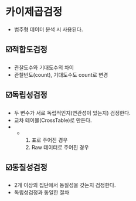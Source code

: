 카이제곱검정 
===
* 범주형 데이터 분석 시 사용된다.

☑️적합도검정
---
* 관찰도수와 기대도수의 차이
* 관찰빈도(count), 기대도수도 count로 변경 


☑️독립성검정
---
* 두 변수가 서로 독립적인지(연관성이 있는지) 검정한다.
* 교차 테이블(CrossTable)로 만든다.
* * 1. 표로 주어진 경우
    2. Raw 데이터로 주어진 경우
 

☑️동질성검정
---
* 2개 이상의 집단에서 동질성을 갖는지 검정한다.
* 독립성검정과 동일한 절차







